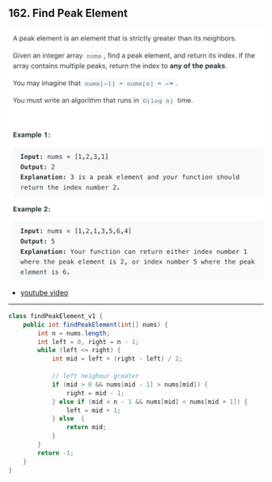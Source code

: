## 162. Find Peak Element
![](img/2022-05-23-15-37-49.png)

- [youtube video](https://youtu.be/kMzJy9es7Hc?t=490)

---
```java
class findPeakElement_v1 {
    public int findPeakElement(int[] nums) {
        int n = nums.length;
        int left = 0, right = n - 1;
        while (left <= right) {
            int mid = left + (right - left) / 2;

            // left neighour greater
            if (mid > 0 && nums[mid - 1] > nums[mid]) {
                right = mid - 1;
            } else if (mid < n - 1 && nums[mid] < nums[mid + 1]) {
                left = mid + 1;
            } else  {
                return mid;
            }
        }
        return -1;
    }
}
```